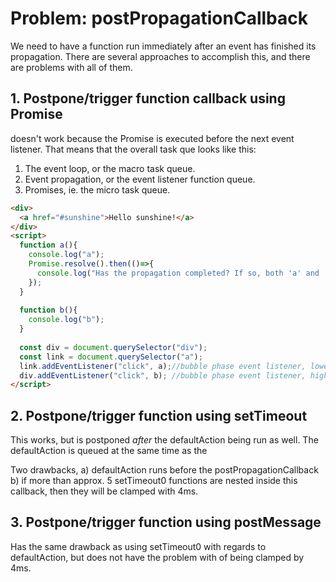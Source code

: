 # Problem: postPropagationCallback

We need to have a function run immediately after an event has finished its propagation. There are several approaches to accomplish this, and there are problems with all of them.

## 1. Postpone/trigger function callback using Promise

doesn't work because the Promise is executed before the next event listener. That means that the overall task que looks like this:

1. The event loop, or the macro task queue.
2. Event propagation, or the event listener function queue.
3. Promises, ie. the micro task queue.

```html 
<div>
  <a href="#sunshine">Hello sunshine!</a>
</div>
<script>
  function a(){
    console.log("a");
    Promise.resolve().then(()=>{
      console.log("Has the propagation completed? If so, both 'a' and 'b' should be printed before this line.");
    });
  }
  
  function b(){
    console.log("b");
  }
  
  const div = document.querySelector("div");
  const link = document.querySelector("a");
  link.addEventListener("click", a);//bubble phase event listener, lowest target is processed first
  div.addEventListener("click", b); //bubble phase event listener, highest target is processed last
</script>
```

## 2. Postpone/trigger function using setTimeout

This works, but is postponed *after* the defaultAction being run as well.
The defaultAction is queued at the same time as the

Two drawbacks, a) defaultAction runs before the postPropagationCallback
b) if more than approx. 5 setTimeout0 functions are nested inside this callback, then they will be clamped with 4ms. 

## 3. Postpone/trigger function using postMessage

Has the same drawback as using setTimeout0 with regards to defaultAction, but does not have the problem with of being clamped by 4ms.